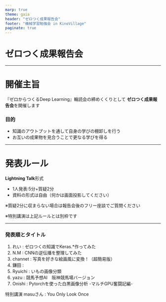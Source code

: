 ```yaml
---
marp: true
theme: gaia
header: "ゼロつく成果報告会"
footer: "機械学習勉強会 in KinoVillage"
paginate: true
---
```

# ゼロつく成果報告会
<!--
_class: lead
_paginate: false
_header: ""
_footer: ""
-->
---
# 開催主旨

『ゼロからつくるDeep Learning』輪読会の締めくくりとして
**ゼロつく成果報告会**を開催します


### 目的

* 知識のアウトプットを通して自身の学びの棚卸しを行う
* お互いの成果物を見合うことで更なる学びを得る


---

# 発表ルール

**Lightning Talk**形式
* 1人発表:5分+質疑2分
* 資料の形式は自由（何かは画面投影してください）

※質疑2分に収まらない場合は報告会後のフリー座談でご質問ください

※特別講演は上記ルールとは別枠です

---
### 発表順とタイトル

1. れい : ゼロつくの知識でKeras.*作ってみた
2. N.M : CNNの逆伝播を整理してみた
3. channet : 写真を好きな絵画風に変換！（超簡易版）
4. 鎌田 : 
5. Ryuichi : いもの画像分類
6. yazu : 競馬予想AI　阪神競馬場バージョン
7. Onishi : Pytorchを使った白黒画像分析 -マルチGPU奮闘記編-

特別講演 masuさん : You Only Look Once 
